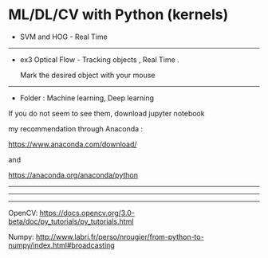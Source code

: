 # ML/DL/CV with Python (kernels)


* SVM and HOG - Real Time

*****
* ex3 Optical Flow - Tracking objects , Real Time .

    Mark the desired object with your mouse

*****



* Folder : Machine learning, Deep learning

 If you do not seem to see them, download jupyter notebook
 
my recommendation through Anaconda :

https://www.anaconda.com/download/

and 

https://anaconda.org/anaconda/python
  
***
***
***

OpenCV: https://docs.opencv.org/3.0-beta/doc/py_tutorials/py_tutorials.html


Numpy: http://www.labri.fr/perso/nrougier/from-python-to-numpy/index.html#broadcasting

